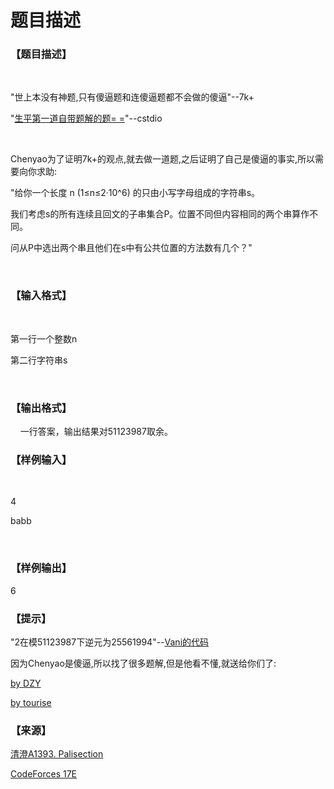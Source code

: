 # 题目描述


<h3>
【题目描述】
</h3>
<p>
<br/>
</p>
<p>
&#34;世上本没有神题,只有傻逼题和连傻逼题都不会做的傻逼&#34;--7k+
</p>
<p>
&#34;<a href="http://cojs.tk/cogs/problem/comments.php?key=%E7%94%9F%E5%B9%B3%E7%AC%AC%E4%B8%80%E9%81%93%E8%87%AA%E5%B8%A6%E9%A2%98%E8%A7%A3%E7%9A%84%E9%A2%98%3D+%3D&amp;pid=728&amp;uid=653" target="_blank">生平第一道自带题解的题= =</a>&#34;--cstdio
</p>
<p>
<br/>
</p>
<p>
Chenyao为了证明7k+的观点,就去做一道题,之后证明了自己是傻逼的事实,所以需要向你求助:
</p>
<p>
&#34;给你一个长度 n (1≤n≤2·10^6) 的只由小写字母组成的字符串s。
</p>
<p>
我们考虑s的所有连续且回文的子串集合P。位置不同但内容相同的两个串算作不同。
</p>
<p>
问从P中选出两个串且他们在s中有公共位置的方法数有几个？&#34;
</p>
<p>
<br/>
</p>
<h3>
【输入格式】
</h3>
<p>
<br/>
</p>
<p>
第一行一个整数n
</p>
<p>
第二行字符串s
</p>
<p>
<br/>
</p>
<h3>
【输出格式】
</h3>
<p>
    一行答案，输出结果对51123987取余。
</p>
<h3>
【样例输入】
</h3>
<p>
<br/>
</p>
<p>
4
</p>
<p>
babb
</p>
<p>
<br/>
</p>
<h3>
【样例输出】
</h3>
<p>
6
</p>
<h3>
【提示】
</h3>
<p>
&#34;2在模51123987下逆元为25561994&#34;--<a href="http://codeforces.com/contest/17/submission/4041053" target="_blank">Vani的代码</a> 
</p>
<p>
因为Chenyao是傻逼,所以找了很多题解,但是他看不懂,就送给你们了:
</p>
<p>
<a href="http://dzy493941464.is-programmer.com/posts/43172.html" target="_blank">by DZY</a> 
</p>
<p>
<a href="http://codeforces.com/blog/entry/451" target="_blank">by tourise</a> 
</p>
<h3>
【来源】
</h3>
<p>
<a href="http://www.tsinsen.com/A1393" target="_blank">清澄A1393. Palisection</a> 
</p>
<p>
<a href="http://codeforces.com/problemset/problem/17/E" target="_blank">CodeForces 17E</a> 
</p>
